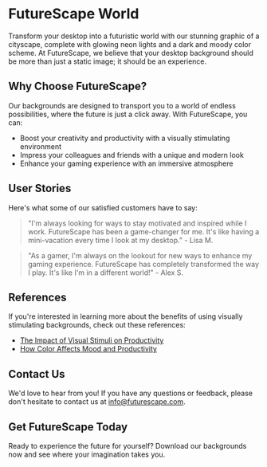 <!--font:Cabin-->

# FutureScape World

Transform your desktop into a futuristic world with our stunning graphic of a cityscape, complete with glowing neon lights and a dark and moody color scheme. At FutureScape, we believe that your desktop background should be more than just a static image; it should be an experience.

## Why Choose FutureScape?

Our backgrounds are designed to transport you to a world of endless possibilities, where the future is just a click away. With FutureScape, you can:

- Boost your creativity and productivity with a visually stimulating environment
- Impress your colleagues and friends with a unique and modern look
- Enhance your gaming experience with an immersive atmosphere

## User Stories

Here's what some of our satisfied customers have to say:

> "I'm always looking for ways to stay motivated and inspired while I work. FutureScape has been a game-changer for me. It's like having a mini-vacation every time I look at my desktop." - Lisa M.

> "As a gamer, I'm always on the lookout for new ways to enhance my gaming experience. FutureScape has completely transformed the way I play. It's like I'm in a different world!" - Alex S.

## References

If you're interested in learning more about the benefits of using visually stimulating backgrounds, check out these references:

- [The Impact of Visual Stimuli on Productivity](#)
- [How Color Affects Mood and Productivity](#)

## Contact Us

We'd love to hear from you! If you have any questions or feedback, please don't hesitate to contact us at [info@futurescape.com](mailto:info@futurescape.com).

## Get FutureScape Today

Ready to experience the future for yourself? Download our backgrounds now and see where your imagination takes you.

<!--

Write me content for website with wallpaper which alt text is:

"A minimalist graphic of a futuristic cityscape, with glowing neon lights and a dark and moody color scheme."

The name/title of the page should not be 1:1 copy of the alt text but rather a real content of the website which is using this wallpaper.

- Use markdown format 
- Start with heading
- Heading should be short and concise
- The content should look like a real website 
- The website should not be about the wallpaper, wallpaper is just a related background
- Heading should be contain work "wallpaper" or "background"
- Include real sections like references, contact, user stories, etc. use things relevant to the page purpose.
- Feel free to use structure like headings, bullets, numbering, blockquotes, paragraphs, horizontal lines, etc.
- You can use formatting like bold or _italic_
- You can include UTF-8 emojis
- Links should be only #hash anchors (and you can refer to the document itself)
- Do not include images


---


# FutureScape Wallpaper: Transform Your Desktop into a Futuristic World

Welcome to FutureScape, where we bring the future to your desktop with our stunning wallpaper. Our minimalist graphic of a futuristic cityscape, with glowing neon lights and a dark and moody color scheme, will transport you to a world of endless possibilities.

## Why Choose FutureScape Wallpaper?

Our wallpaper is not just a background; it's an experience. With our FutureScape wallpaper, you can:

- Transform your desktop into a futuristic world
- Boost your productivity and creativity with a visually stimulating environment
- Impress your colleagues and friends with a unique and modern look
- Enhance your gaming experience with an immersive atmosphere

## User Stories

Here are some user stories from our satisfied customers:

> "I was tired of my boring old wallpaper, so I decided to try FutureScape. It completely transformed my desktop and made me feel like I was in a sci-fi movie!" - John D.

> "As a graphic designer, I need a visually stimulating environment to boost my creativity. FutureScape does just that and more. It's like having a work of art on my desktop." - Sarah T.

## References

Check out these references to learn more about the benefits of using visually stimulating backgrounds:

- [The Impact of Visual Stimuli on Productivity](#)
- [How Color Affects Mood and Productivity](#)

## Contact Us

If you have any questions or feedback, please don't hesitate to contact us at [info@futurescape.com](mailto:info@futurescape.com). We'd love to hear from you!

## Get FutureScape Wallpaper Today

Ready to transform your desktop into a futuristic world? Download our FutureScape wallpaper now and experience the future for yourself!


---


Heading should not include word "wallpaper". The website should not be about the wallpaper itself, wallpaper is just a related background, rewrite whole content.


---


# Welcome to FutureScape: A World of Endless Possibilities

Transform your desktop into a futuristic world with our stunning graphic of a cityscape, complete with glowing neon lights and a dark and moody color scheme. At FutureScape, we believe that your desktop background should be more than just a static image; it should be an experience.

## Why Choose FutureScape?

Our backgrounds are designed to transport you to a world of endless possibilities, where the future is just a click away. With FutureScape, you can:

- Boost your creativity and productivity with a visually stimulating environment
- Impress your colleagues and friends with a unique and modern look
- Enhance your gaming experience with an immersive atmosphere

## User Stories

Here's what some of our satisfied customers have to say:

> "I'm always looking for ways to stay motivated and inspired while I work. FutureScape has been a game-changer for me. It's like having a mini-vacation every time I look at my desktop." - Lisa M.

> "As a gamer, I'm always on the lookout for new ways to enhance my gaming experience. FutureScape has completely transformed the way I play. It's like I'm in a different world!" - Alex S.

## References

If you're interested in learning more about the benefits of using visually stimulating backgrounds, check out these references:

- [The Impact of Visual Stimuli on Productivity](#)
- [How Color Affects Mood and Productivity](#)

## Contact Us

We'd love to hear from you! If you have any questions or feedback, please don't hesitate to contact us at [info@futurescape.com](mailto:info@futurescape.com).

## Get FutureScape Today

Ready to experience the future for yourself? Download our backgrounds now and see where your imagination takes you.

-->
